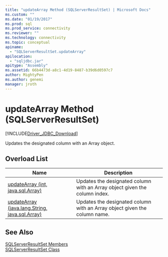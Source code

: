 ```yaml
---
title: "updateArray Method (SQLServerResultSet) | Microsoft Docs"
ms.custom: ""
ms.date: "01/19/2017"
ms.prod: sql
ms.prod_service: connectivity
ms.reviewer: ""
ms.technology: connectivity
ms.topic: conceptual
apiname: 
  - "SQLServerResultSet.updateArray"
apilocation: 
  - "sqljdbc.jar"
apitype: "Assembly"
ms.assetid: 66b4473d-a8c1-4d19-8487-b39d6d0597c7
author: MightyPen
ms.author: genemi
manager: jroth
---
```

# updateArray Method (SQLServerResultSet)
[!INCLUDE[Driver_JDBC_Download](../../../includes/driver_jdbc_download.md)]

  Updates the designated column with an Array object.  
  
## Overload List  
  
|Name|Description|  
|----------|-----------------|  
|[updateArray (int, java.sql.Array)](../../../connect/jdbc/reference/updatearray-method-int-java-sql-array.md)|Updates the designated column with an Array object given the column index.|  
|[updateArray (java.lang.String, java.sql.Array)](../../../connect/jdbc/reference/updatearray-method-java-lang-string-java-sql-array.md)|Updates the designated column with an Array object given the column name.|  
  
## See Also  
 [SQLServerResultSet Members](../../../connect/jdbc/reference/sqlserverresultset-members.md)   
 [SQLServerResultSet Class](../../../connect/jdbc/reference/sqlserverresultset-class.md)  
  
  
